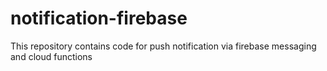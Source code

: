 # notification-firebase
This repository contains code for push notification via firebase messaging and cloud functions
